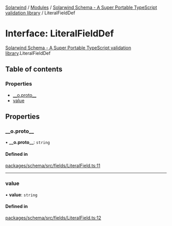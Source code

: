 [Solarwind](../README.md) / [Modules](../modules.md) / [Solarwind Schema - A Super Portable TypeScript validation library](../modules/Solarwind_Schema___A_Super_Portable_TypeScript_validation_library.md) / LiteralFieldDef

# Interface: LiteralFieldDef

[Solarwind Schema - A Super Portable TypeScript validation library](../modules/Solarwind_Schema___A_Super_Portable_TypeScript_validation_library.md).LiteralFieldDef

## Table of contents

### Properties

- [\_\_o.proto\_\_](Solarwind_Schema___A_Super_Portable_TypeScript_validation_library.LiteralFieldDef.md#__o.proto__)
- [value](Solarwind_Schema___A_Super_Portable_TypeScript_validation_library.LiteralFieldDef.md#value)

## Properties

### \_\_o.proto\_\_

• **\_\_o.proto\_\_**: `string`

#### Defined in

[packages/schema/src/fields/LiteralField.ts:11](https://github.com/antoniopresto/darch/blob/c5cd1c8/packages/schema/src/fields/LiteralField.ts#L11)

___

### value

• **value**: `string`

#### Defined in

[packages/schema/src/fields/LiteralField.ts:12](https://github.com/antoniopresto/darch/blob/c5cd1c8/packages/schema/src/fields/LiteralField.ts#L12)
